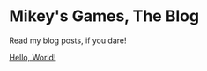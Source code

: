 # Mikey's Games, The Blog

Read my blog posts, if you dare!

[Hello, World!](/blog/20200920-hello_world)